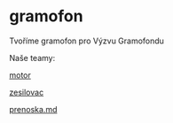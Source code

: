 # gramofon
Tvoříme gramofon pro Výzvu Gramofondu

Naše teamy:

[motor](motor.md)

[zesilovac](zesilovac.md)

[prenoska.md](prenoska.md)
